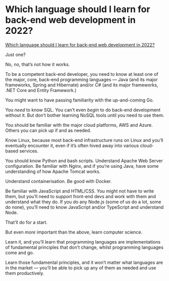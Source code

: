 # Which language should I learn for back-end web development in 2022?

[Which language should I learn for back-end web development in 2022?](https://www.quora.com/Which-language-should-I-learn-for-back-end-web-development-in-2022)

Just one?

No, no, that’s not how it works.

To be a competent back-end developer, you need to know at least one of the major, core, back-end programming languages — Java (and its major frameworks, Spring and Hibernate) and/or C# (and its major frameworks, .NET Core and Entity Framework.)

You might want to have passing familiarity with the up-and-coming Go.

You *need* to know SQL. You can’t even *begin* to do back-end development without it. But don’t bother learning NoSQL tools until you need to use them.

You should be familiar with the major cloud platforms, AWS and Azure. Others you can pick up if and as needed.

Know Linux, because most back-end infrastructure runs on Linux and you’ll eventually encounter it, even if it’s often hived away into various cloud-based services.

You should know Python and bash scripts. Understand Apache Web Server configuration. Be familiar with Nginx, and if you’re using Java, have some understanding of how Apache Tomcat works.

Understand containerisation. Be good with Docker.

Be familiar with JavaScript and HTML/CSS. You might not have to write them, but you’ll need to support front-end devs and work with them and understand what they do. If you do any Node.js (some of us do a lot, some do none), you’ll need to know JavaScript and/or TypeScript and understand Node.

That’ll do for a start.

But even *more* important than the above, learn computer science.

Learn it, and you’ll learn that programming languages are implementations of fundamental principles that don’t change, whilst programming languages come and go.

Learn those fundamental principles, and it won’t matter what languages are in the market — you’ll be able to pick up any of them as needed and use them productively.
